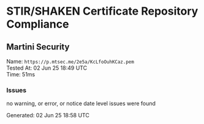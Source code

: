 # STIR/SHAKEN Certificate Repository Compliance

## Martini Security

Name: `https://p.mtsec.me/2e5a/KcLfoOuhKCaz.pem`\
Tested At: 02 Jun 25 18:49 UTC\
Time: 51ms

### Issues

no warning, or error, or notice date level issues were found

Generated: 02 Jun 25 18:58 UTC